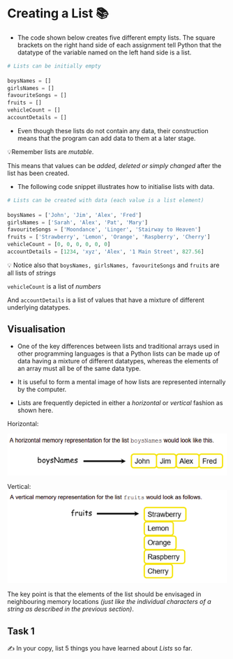 # Creating a List 📚

- The code shown below creates five different empty lists. The square brackets on the right hand side of each assignment tell Python that the datatype of the variable named on the left 
hand side is a list.

````py
# Lists can be initially empty

boysNames = []
girlsNames = []
favouriteSongs = []
fruits = []
vehicleCount = []
accountDetails = []
````

- Even though these lists do not contain any data, their construction means that the program can add data to them at a later stage.

💡Remember lists are *mutable*.

This means that values can be *added, deleted or simply 
changed* after the list has been created. 

- The following code snippet illustrates how to initialise lists with data.


````py
# Lists can be created with data (each value is a list element)

boysNames = ['John', 'Jim', 'Alex', 'Fred']
girlsNames = ['Sarah', 'Alex', 'Pat', 'Mary']
favouriteSongs = ['Moondance', 'Linger', 'Stairway to Heaven']
fruits = ['Strawberry', 'Lemon', 'Orange', 'Raspberry', 'Cherry']
vehicleCount = [0, 0, 0, 0, 0, 0]
accountDetails = [1234, 'xyz', 'Alex', '1 Main Street', 827.56]
````

💡 Notice also that ``boysNames, girlsNames, favouriteSongs`` and ``fruits`` are all lists of *strings*

``vehicleCount`` is a list of *numbers*

And ``accountDetails`` is a list of values that have a mixture of different underlying datatypes.

## Visualisation

- One of the key differences between lists and traditional arrays used in other programming languages is that a Python lists can be made up of data having a mixture of different datatypes, whereas the elements of an array must all be of the same data type. 

- It is useful to form a mental image of how lists are represented internally by the computer.
- Lists are frequently depicted in either a *horizontal* or *vertical* fashion as shown here.

Horizontal:

![image](image.png)

Vertical:
![image](image_2.png)

The key point is that the elements of the list should be envisaged in neighbouring memory locations *(just like the individual characters of a string as described in the previous section)*.

## Task 1
✍ In your copy, list 5 things you have learned about *Lists* so far.


